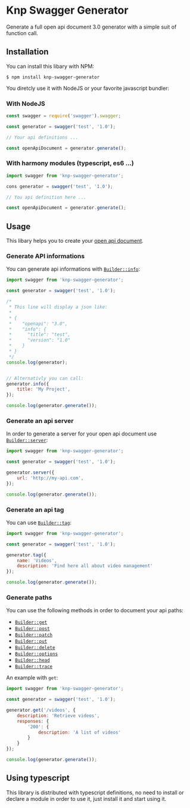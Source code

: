 Knp Swagger Generator
=====================

Generate a full open api document 3.0 generator with a simple suit of function
call.

## Installation

You can install this libary with NPM:

```
$ npm install knp-swagger-generator
```

You diretcly use it with NodeJS or your favorite javascript
bundler:

### With NodeJS

```javascript
const swagger = require('swagger').swagger;

const generator = swagger('test', '1.0');

// Your api definitions ...

const openApiDocument = generator.generate();
```

### With harmony modules (typescript, es6 ...)

```javascript
import swagger from 'knp-swagger-generator';

cons generator = swagger('test', '1.0');

// You api definition here ...

const openApiDocument = generator.generate();
```

## Usage

This libary helps you to create your [open api document](https://github.com/OAI/OpenAPI-Specification/).

### Generate API informations

You can generate api informations with [`Builder::info`](./src/builder.ts#L29):

```javascript
import swagger from 'knp-swagger-generator';

const generator = swagger('test', '1.0');

/*
 * This line will display a json like:
 *
 * {
 *    "openapi": "3.0",
 *    "info": {
 *      "title": "test",
 *      "version": "1.0"
 *    }
 * }
 */
console.log(generator);


// Alternativly you can call:
generator.info({
    title: 'My Project',
});

console.log(generator.generate());
```

### Generate an api server

In order to generate a server for your open api document use [`Builder::server`](./src/builder.ts#L91):

```javascript
import swagger from 'knp-swagger-generator';

const generator = swagger('test', '1.0');

generator.server({
    url: 'http://my-api.com',
});

console.log(generator.generate());
```

### Generate an api tag

You can use [`Builder::tag`](./src/builder.ts#L96):

```javascript
import swagger from 'knp-swagger-generator';

const generator = swagger('test', '1.0');

generator.tag({
    name: 'Videos',
    description: 'Find here all about video management'
});

console.log(generator.generate());
```

### Generate paths

You can use the following methods in order to document your
api paths:

- [`Builder::get`](./src/builder.ts#L46)
- [`Builder::post`](./src/builder.ts#L51)
- [`Builder::patch`](./src/builder.ts#L56)
- [`Builder::put`](./src/builder.ts#L61)
- [`Builder::delete`](./src/builder.ts#L66)
- [`Builder::options`](./src/builder.ts#L71)
- [`Builder::head`](./src/builder.ts#L76)
- [`Builder::trace`](./src/builder.ts#L81)

An example with `get`:


```javascript
import swagger from 'knp-swagger-generator';

const generator = swagger('test', '1.0');

generator.get('/videos', {
    description: 'Retrieve videos',
    responses: {
        '200': {
            description: 'A list of videos'
        }
    }
});

console.log(generator.generate());
```

## Using typescript

This library is distributed with typescript definitions, no need to install
or declare a module in order to use it, just install it and start using
it.
